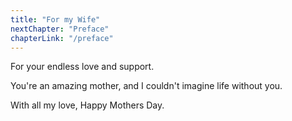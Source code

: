```yaml
---
title: "For my Wife"
nextChapter: "Preface"
chapterLink: "/preface"
---
```


<div class="dedication">
For your endless love and support.

You're an amazing mother, and I couldn't imagine life without you.

With all my love, Happy Mothers Day.

</div>
